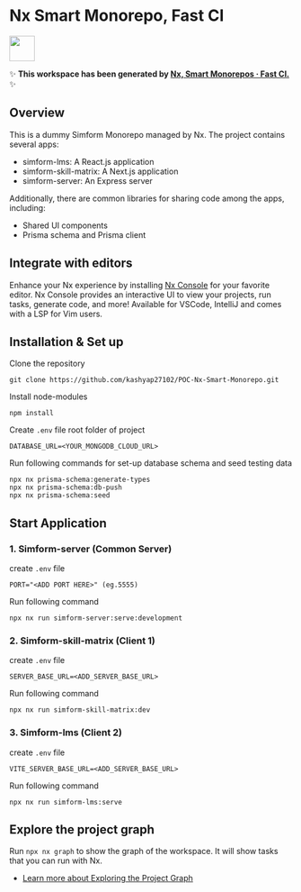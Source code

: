 # Nx Smart Monorepo, Fast CI

<a alt="Nx logo" href="https://nx.dev" target="_blank" rel="noreferrer"><img src="https://raw.githubusercontent.com/nrwl/nx/master/images/nx-logo.png" width="45"></a>

✨ **This workspace has been generated by [Nx, Smart Monorepos · Fast CI.](https://nx.dev)** ✨

## Overview

This is a dummy Simform Monorepo managed by Nx. The project contains several apps:

- simform-lms: A React.js application
- simform-skill-matrix: A Next.js application
- simform-server: An Express server

Additionally, there are common libraries for sharing code among the apps, including:

- Shared UI components
- Prisma schema and Prisma client

## Integrate with editors

Enhance your Nx experience by installing [Nx Console](https://nx.dev/nx-console) for your favorite editor. Nx Console
provides an interactive UI to view your projects, run tasks, generate code, and more! Available for VSCode, IntelliJ and
comes with a LSP for Vim users.

## Installation & Set up

Clone the repository

```
git clone https://github.com/kashyap27102/POC-Nx-Smart-Monorepo.git
```

Install node-modules

```
npm install
```

Create `.env` file root folder of project

```
DATABASE_URL=<YOUR_MONGODB_CLOUD_URL>
```

Run following commands for set-up database schema and seed testing data

```
npx nx prisma-schema:generate-types
npx nx prisma-schema:db-push
npx nx prisma-schema:seed
```

## Start Application

### 1. Simform-server (Common Server)

create `.env` file

```
PORT="<ADD PORT HERE>" (eg.5555)
```

Run following command

```
npx nx run simform-server:serve:development
```

### 2. Simform-skill-matrix (Client 1)

create `.env` file

```
SERVER_BASE_URL=<ADD_SERVER_BASE_URL>
```

Run following command

```
npx nx run simform-skill-matrix:dev
```

### 3. Simform-lms (Client 2)

create `.env` file

```
VITE_SERVER_BASE_URL=<ADD_SERVER_BASE_URL>
```

Run following command

```
npx nx run simform-lms:serve
```

## Explore the project graph

Run `npx nx graph` to show the graph of the workspace.
It will show tasks that you can run with Nx.

- [Learn more about Exploring the Project Graph](https://nx.dev/core-features/explore-graph)
